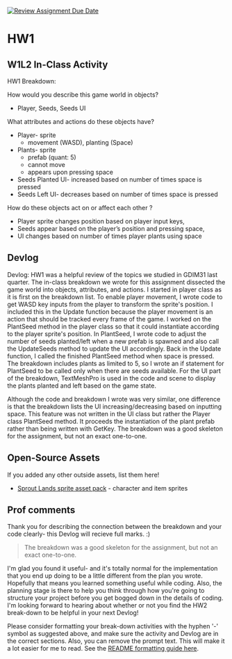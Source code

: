 [![Review Assignment Due Date](https://classroom.github.com/assets/deadline-readme-button-22041afd0340ce965d47ae6ef1cefeee28c7c493a6346c4f15d667ab976d596c.svg)](https://classroom.github.com/a/MjLLqDcN)

# HW1

## W1L2 In-Class Activity
HW1 Breakdown:

How would you describe this game world in objects?
- Player, Seeds, Seeds UI

What attributes and actions do these objects have?
- Player- sprite
  - movement (WASD), planting (Space)
- Plants- sprite
  - prefab (quant: 5)
  - cannot move
  - appears upon pressing space
- Seeds Planted UI- increased based on number of times space is pressed
- Seeds Left UI- decreases based on number of times space is pressed

How do these objects act on or affect each other ?
- Player sprite changes position based on player input keys,
- Seeds appear based on the player’s position and pressing space,
- UI changes based on number of times player plants using space

## Devlog
Devlog: HW1 was a helpful review of the topics we studied in GDIM31 last quarter. The in-class breakdown we wrote for this assignment dissected the game world into objects, attributes, and actions. I started in player class as it is first on the breakdown list. To enable player movement, I wrote code to get WASD key inputs from the player to transform the sprite's position. I included this in the Update function because the player movement is an action that should be tracked every frame of the game. I worked on the PlantSeed method in the player class so that it could instantiate according to the player sprite's position. In PlantSeed, I wrote code to adjust the number of seeds planted/left when a new prefab is spawned and also call the UpdateSeeds method to update the UI accordingly. Back in the Update function, I called the finished PlantSeed method when space is pressed. The breakdown includes plants as limited to 5, so I wrote an if statement for PlantSeed to be called only when there are seeds available. For the UI part of the breakdown, TextMeshPro is used in the code and scene to display the plants planted and left based on the game state.

Although the code and breakdown I wrote was very similar, one difference is that the breakdown lists the UI increasing/decreasing based on inputting space. This feature was not written in the UI class but rather the Player class PlantSeed method. It proceeds the instantiation of the plant prefab rather than being written with GetKey. The breakdown was a good skeleton for the assignment, but not an exact one-to-one.

## Open-Source Assets
If you added any other outside assets, list them here!
- [Sprout Lands sprite asset pack](https://cupnooble.itch.io/sprout-lands-asset-pack) - character and item sprites

## Prof comments
Thank you for describing the connection between the breakdown and your code clearly- this Devlog will recieve full marks. :)

> The breakdown was a good skeleton for the assignment, but not an exact one-to-one.

I'm glad you found it useful- and it's totally normal for the implementation that you end up doing to be a little different from the plan you wrote. Hopefully that means you learned something useful while coding. Also, the planning stage is there to help you think through how you're going to structure your project before you get bogged down in the details of coding. I'm looking forward to hearing about whether or not you find the HW2 break-down to be helpful in your next Devlog!

Please consider formatting your break-down activities with the hyphen '-' symbol as suggested above, and make sure the activity and Devlog are in the correct sections. Also, you can remove the prompt text. This will make it a lot easier for me to read. See the [README formatting guide here](https://docs.github.com/en/get-started/writing-on-github/getting-started-with-writing-and-formatting-on-github/basic-writing-and-formatting-syntax).
